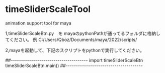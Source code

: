 # timeSliderScaleTool
animation support tool for maya


1,timeSliderScaleBtn.py　を mayaのpythonPathが通ってるフォルダに格納してください。
例  C:/Users/Qboz/Documents/maya/2022/scripts/

2,mayaを起動して、下記のスクリプトをpythonで実行してください。

##--------------------------------------
import timeSliderScaleBtn
timeSliderScaleBtn.main()
##--------------------------------------
